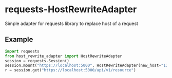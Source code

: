 # requests-HostRewriteAdapter
Simple adapter for requests library to replace host of a request

## Example
```python
import requests
from host_rewrite_adapter import HostRewriteAdapter
session = requests.Session()
session.mount("https://localhost:5000", HostRewriteAdapter(new_host="127.0.0.1"))
r = session.get("https://localhost:5000/api/v1/resource")
```
